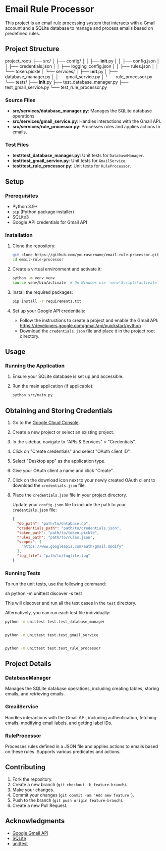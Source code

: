 # Email Rule Processor

This project is an email rule processing system that interacts with a Gmail account and a SQLite database to manage and process emails based on predefined rules.

## Project Structure
project_root/
├── src/
│   ├── config/
│   │   ├── __init__.py
│   │   ├── config.json
│   │   ├── credentials.json
│   │   ├── logging_config.json
│   │   ├── rules.json
│   │   └── token.pickle
│   └── services/
│       ├── __init__.py
│       ├── database_manager.py
│       ├── gmail_service.py
│       └── rule_processor.py
└── tests/
    ├── __init__.py
    ├── test_database_manager.py
    ├── test_gmail_service.py
    └── test_rule_processor.py



### Source Files

- **src/services/database_manager.py**: Manages the SQLite database operations.
- **src/services/gmail_service.py**: Handles interactions with the Gmail API.
- **src/services/rule_processor.py**: Processes rules and applies actions to emails.

### Test Files

- **test/test_database_manager.py**: Unit tests for `DatabaseManager`.
- **test/test_gmail_service.py**: Unit tests for `GmailService`.
- **test/test_rule_processor.py**: Unit tests for `RuleProcessor`.

## Setup

### Prerequisites

- Python 3.9+
- `pip` (Python package installer)
- SQLite3
- Google API credentials for Gmail API

### Installation

1. Clone the repository:

    ```sh
    git clone https://github.com/yourusername/email-rule-processor.git
    cd email-rule-processor
    ```

2. Create a virtual environment and activate it:

    ```sh
    python -m venv venv
    source venv/bin/activate  # On Windows use `venv\Scripts\activate`
    ```

3. Install the required packages:

    ```sh
    pip install -r requirements.txt
    ```

4. Set up your Google API credentials:

    - Follow the instructions to create a project and enable the Gmail API: https://developers.google.com/gmail/api/quickstart/python
    - Download the `credentials.json` file and place it in the project root directory.

## Usage

### Running the Application

1. Ensure your SQLite database is set up and accessible.
2. Run the main application (if applicable):

    ```sh
    python src/main.py
    ```
   
## Obtaining and Storing Credentials

1. Go to the [Google Cloud Console](https://console.cloud.google.com/).
2. Create a new project or select an existing project.
3. In the sidebar, navigate to "APIs & Services" > "Credentials".
4. Click on "Create credentials" and select "OAuth client ID".
5. Select "Desktop app" as the application type.
6. Give your OAuth client a name and click "Create".
7. Click on the download icon next to your newly created OAuth client to download the `credentials.json` file.
8. Place the `credentials.json` file in your project directory.

   Update your `config.json` file to include the path to your `credentials.json` file:
   
      ```json
      {
        "db_path": "path/to/database.db",
        "credentials_path": "path/to/credentials.json",
        "token_path": "path/to/token.pickle",
        "rules_path": "path/to/rules.json",
        "scopes": [
          "https://www.googleapis.com/auth/gmail.modify"
        ],
        "log_file": "path/to/logfile.log"
      }

### Running Tests

To run the unit tests, use the following command:

sh
python -m unittest discover -s test


This will discover and run all the test cases in the `test` directory.

Alternatively, you can run each test file individually:

```sh
python -m unittest test.test_database_manager


python -m unittest test.test_gmail_service


python -m unittest test.test_rule_processor
```

## Project Details

### DatabaseManager

Manages the SQLite database operations, including creating tables, storing emails, and retrieving emails.

### GmailService

Handles interactions with the Gmail API, including authentication, fetching emails, modifying email labels, and getting label IDs.

### RuleProcessor

Processes rules defined in a JSON file and applies actions to emails based on these rules. Supports various predicates and actions.

## Contributing

1. Fork the repository.
2. Create a new branch (`git checkout -b feature-branch`).
3. Make your changes.
4. Commit your changes (`git commit -am 'Add new feature'`).
5. Push to the branch (`git push origin feature-branch`).
6. Create a new Pull Request.

## Acknowledgments

- [Google Gmail API](https://developers.google.com/gmail/api)
- [SQLite](https://www.sqlite.org/index.html)
- [unittest](https://docs.python.org/3/library/unittest.html)

